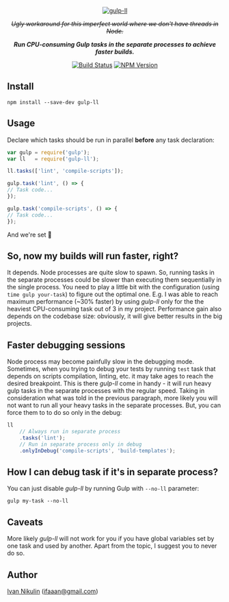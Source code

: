<p align="center">
    <a href="http://inikulin.github.io/gulp-ll">
        <img src="https://raw.github.com/inikulin/gulp-ll/master/logo.png" alt="gulp-ll" />
    </a>
</p>

<p align="center">
<strike><i>Ugly workaround for this imperfect world where we don't have threads in Node.</i></strike>
</p>
<p align="center">
<i><b>Run CPU-consuming Gulp tasks in the separate processes to achieve faster builds.</b></i>
</p>

<p align="center">
  <a href="https://travis-ci.org/inikulin/gulp-ll"><img alt="Build Status" src="https://api.travis-ci.org/inikulin/gulp-ll.svg"></a>
  <a href="https://www.npmjs.com/package/gulp-ll"><img alt="NPM Version" src="https://img.shields.io/npm/v/gulp-ll.svg"></a>
</p>

## Install
```
npm install --save-dev gulp-ll
```

## Usage
Declare which tasks should be run in parallel **before** any task declaration:

```js
var gulp = require('gulp');
var ll   = require('gulp-ll');

ll.tasks(['lint', 'compile-scripts']);

gulp.task('lint', () => {
// Task code...
});

gulp.task('compile-scripts', () => {
// Task code...
});
```

And we're set :tada:

## So, now my builds will run faster, right?
It depends. Node processes are quite slow to spawn. So, running tasks in the separate processes could be
slower than executing them sequentially in the single process. You need to play a little bit with the
configuration (using `time gulp your-task`) to figure out the optimal one. E.g. I was able to reach maximum
performance (~30% faster) by using *gulp-ll* only for the the heaviest CPU-consuming task out of 3 in my project.
Performance gain also depends on the codebase size: obviously, it will give better results in the big projects.

## Faster debugging sessions
Node process may become painfully slow in the debugging mode. Sometimes, when you trying to debug your tests by
running `test` task that depends on scripts compilation, linting, etc. it may take ages to reach the desired breakpoint.
This is there *gulp-ll* come in handy - it will run heavy gulp tasks in the separate processes with the regular speed.
Taking in consideration what was told in the previous paragraph, more likely you will not want to run all your heavy
tasks in the separate processes. But, you can force them to to do so only in the debug:
```js
ll
    // Always run in separate process
    .tasks('lint');
    // Run in separate process only in debug
    .onlyInDebug('compile-scripts', 'build-templates');
```

## How I can debug task if it's in separate process?
You can just disable *gulp-ll* by running Gulp with `--no-ll` parameter:
```
gulp my-task --no-ll
```

## Caveats
More likely *gulp-ll* will not work for you if you have global variables set by one task and used by another.
Apart from the topic, I suggest you to never do so.

## Author
[Ivan Nikulin](https://github.com/inikulin) (ifaaan@gmail.com)
